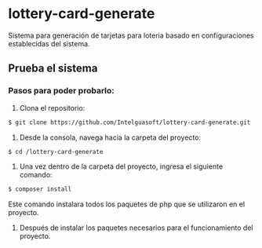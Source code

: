 # lottery-card-generate
Sistema para generación de tarjetas para loteria basado en configuraciones establecidas del sistema.

## Prueba el sistema
### Pasos para poder probarlo:
1. Clona el repositorio:
```bash
$ git clone https://github.com/Intelguasoft/lottery-card-generate.git
```
1. Desde la consola, navega hacia la carpeta del proyecto:
```bash
$ cd /lottery-card-generate
```
1. Una vez dentro de la carpeta del proyecto, ingresa el siguiente comando:
```bash
$ composer install
```
Este comando instalara todos los paquetes de php que se utilizaron en el proyecto.
1. Después de instalar los paquetes necesarios para el funcionamiento del proyecto.
```bash

```